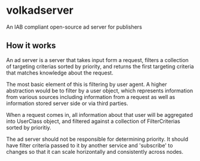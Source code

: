 # volkadserver
An IAB compliant open-source ad server for publishers

## How it works

An ad server is a server that takes input form a request, filters a collection of targeting criterias sorted by priority, and returns the first targeting criteria that matches knowledge about the request.


The most basic element of this is filtering by user agent.
A higher abstraction would be to filter by a user object, which represents information from various sources including information from a request as well as information stored server side or via third parties.

When a request comes in, all information about that user will be aggregated into UserClass object, and filtered against a collection of FilterCriterias sorted by prioritiy.

The ad server should not be responsible for determining priority. It should have filter criteria passed to it by another service and 'subscribe' to changes so that it can scale horizontally and consistently across nodes.
